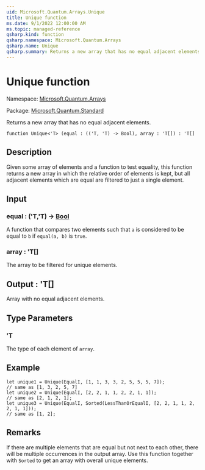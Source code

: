 ```yaml
---
uid: Microsoft.Quantum.Arrays.Unique
title: Unique function
ms.date: 9/1/2022 12:00:00 AM
ms.topic: managed-reference
qsharp.kind: function
qsharp.namespace: Microsoft.Quantum.Arrays
qsharp.name: Unique
qsharp.summary: Returns a new array that has no equal adjacent elements.
---
```


# Unique function

Namespace: [Microsoft.Quantum.Arrays](xref:Microsoft.Quantum.Arrays)

Package: [Microsoft.Quantum.Standard](https://nuget.org/packages/Microsoft.Quantum.Standard)


Returns a new array that has no equal adjacent elements.

```qsharp
function Unique<'T> (equal : (('T, 'T) -> Bool), array : 'T[]) : 'T[]
```


## Description

Given some array of elements and a function to test equality, thisfunction returns a new array in which the relative order of elementsis kept, but all adjacent elements which are equal are filtered tojust a single element.

## Input

### equal : ('T,'T) -> [Bool](xref:microsoft.quantum.qsharp.valueliterals#bool-literals)

A function that compares two elements such that `a` is considered tobe equal to `b` if `equal(a, b)` is `true`.


### array : 'T[]

The array to be filtered for unique elements.



## Output : 'T[]

Array with no equal adjacent elements.

## Type Parameters

### 'T

The type of each element of `array`.

## Example

```qsharplet unique1 = Unique(EqualI, [1, 1, 3, 3, 2, 5, 5, 5, 7]);// same as [1, 3, 2, 5, 7]let unique2 = Unique(EqualI, [2, 2, 1, 1, 2, 2, 1, 1]);// same as [2, 1, 2, 1];let unique3 = Unique(EqualI, Sorted(LessThanOrEqualI, [2, 2, 1, 1, 2, 2, 1, 1]));// same as [1, 2];```

## Remarks

If there are multiple elements that are equal but not next to each other,there will be multiple occurrences in the output array.  Use this functiontogether with `Sorted` to get an array with overall unique elements.
